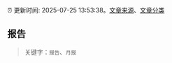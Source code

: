:alarm_clock: 更新时间: 2025-07-25 13:53:38。[文章来源](/README.md)、[文章分类](/TAGS.md)

## 报告


> 关键字：`报告`、`月报`



